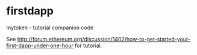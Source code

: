 firstdapp
=========

mytoken - tutorial companion code

See http://forum.ethereum.org/discussion/1402/how-to-get-started-your-first-dapp-under-one-hour for tutorial.
